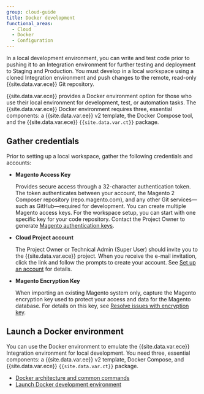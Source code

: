```yaml
---
group: cloud-guide
title: Docker development
functional_areas:
  - Cloud
  - Docker
  - Configuration
---
```


In a local development environment, you can write and test code prior to pushing it to an Integration environment for further testing and deployment to Staging and Production. You must develop in a local workspace using a cloned Integration environment and push changes to the remote, read-only {{site.data.var.ece}} Git repository.

{{site.data.var.ece}} provides a Docker environment option for those who use their local environment for development, test, or automation tasks. The {{site.data.var.ece}} Docker environment requires three, essential components: a {{site.data.var.ee}} v2 template, the Docker Compose tool, and the {{site.data.var.ece}} `{{site.data.var.ct}}` package.

## Gather credentials

Prior to setting up a local workspace, gather the following credentials and accounts:

-  **Magento Access Key**

   Provides secure access through a 32-character authentication token. The token authenticates between your account, the Magento 2 Composer repository (repo.magento.com), and any other Git services—such as GitHub—required for development. You can create multiple Magento access keys. For the workspace setup, you can start with one specific key for your code repository. Contact the Project Owner to generate [Magento authentication keys].

-  **Cloud Project account**

   The Project Owner or Technical Admin (Super User) should invite you to the {{site.data.var.ece}} project. When you receive the e-mail invitation, click the link and follow the prompts to create your account. See [Set up an account] for details.

-  **Magento Encryption Key**

   When importing an existing Magento system only, capture the Magento encryption key used to protect your access and data for the Magento database. For details on this key, see [Resolve issues with encryption key].

## Launch a Docker environment

You can use the Docker environment to emulate the {{site.data.var.ece}} Integration environment for local development. You need three, essential components: a {{site.data.var.ee}} v2 template, Docker Compose, and {{site.data.var.ece}} `{{site.data.var.ct}}` package.

-  [Docker architecture and common commands]({{page.baseurl}}/cloud/docker/docker-development.html)
-  [Launch Docker development environment]({{page.baseurl}}/cloud/docker/docker-config.html)

[config docker]: {{page.baseurl}}/cloud/docker/docker-config.html
[Magento authentication keys]: {{page.baseurl}}/install-gde/prereq/connect-auth.html
[Set up an account]: {{page.baseurl}}/cloud/before/before-workspace.html#newaccount
[Resolve issues with encryption key]: {{page.baseurl}}/cloud/trouble/trouble-crypt-key-variable.html